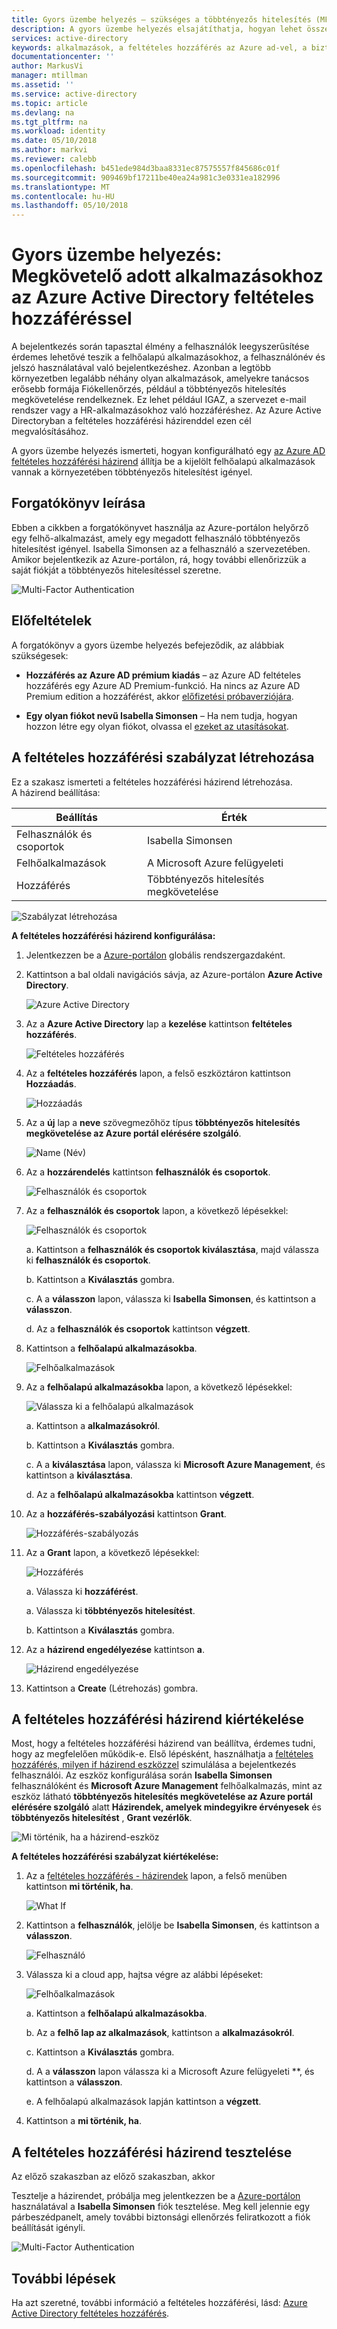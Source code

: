 ```yaml
---
title: Gyors üzembe helyezés – szükséges a többtényezős hitelesítés (MFA) Azure Active Directory feltételes hozzáféréssel rendelkező adott alkalmazásokhoz |} Microsoft Docs
description: A gyors üzembe helyezés elsajátíthatja, hogyan lehet összekötését a hitelesítési követelményeknek, Azure Active Directory (Azure AD) a feltételes hozzáférés használatának használt felhőalkalmazás-típusra.
services: active-directory
keywords: alkalmazások, a feltételes hozzáférés az Azure ad-vel, a biztonságos hozzáférés a vállalati erőforrásokhoz, a feltételes hozzáférési házirendekkel a feltételes hozzáférés
documentationcenter: ''
author: MarkusVi
manager: mtillman
ms.assetid: ''
ms.service: active-directory
ms.topic: article
ms.devlang: na
ms.tgt_pltfrm: na
ms.workload: identity
ms.date: 05/10/2018
ms.author: markvi
ms.reviewer: calebb
ms.openlocfilehash: b451ede984d3baa8331ec87575557f845686c01f
ms.sourcegitcommit: 909469bf17211be40ea24a981c3e0331ea182996
ms.translationtype: MT
ms.contentlocale: hu-HU
ms.lasthandoff: 05/10/2018
---
```

# <a name="quickstart-require-mfa-for-specific-apps-with-azure-active-directory-conditional-access"></a>Gyors üzembe helyezés: Megkövetelő adott alkalmazásokhoz az Azure Active Directory feltételes hozzáféréssel 

A bejelentkezés során tapasztal élmény a felhasználók leegyszerűsítése érdemes lehetővé teszik a felhőalapú alkalmazásokhoz, a felhasználónév és jelszó használatával való bejelentkezéshez. Azonban a legtöbb környezetben legalább néhány olyan alkalmazások, amelyekre tanácsos erősebb formája Fiókellenőrzés, például a többtényezős hitelesítés megkövetelése rendelkeznek. Ez lehet például IGAZ, a szervezet e-mail rendszer vagy a HR-alkalmazásokhoz való hozzáféréshez. Az Azure Active Directoryban a feltételes hozzáférési házirenddel ezen cél megvalósításához.    

A gyors üzembe helyezés ismerteti, hogyan konfigurálható egy [az Azure AD feltételes hozzáférési házirend](active-directory-conditional-access-azure-portal.md) állítja be a kijelölt felhőalapú alkalmazások vannak a környezetében többtényezős hitelesítést igényel.


## <a name="scenario-description"></a>Forgatókönyv leírása

Ebben a cikkben a forgatókönyvet használja az Azure-portálon helyőrző egy felhő-alkalmazást, amely egy megadott felhasználó többtényezős hitelesítést igényel. Isabella Simonsen az a felhasználó a szervezetében. Amikor bejelentkezik az Azure-portálon, rá, hogy további ellenőrizzük a saját fiókját a többtényezős hitelesítéssel szeretne.

![Multi-Factor Authentication](./media/active-directory-conditional-access-app-based-mfa/22.png)



## <a name="prerequisites"></a>Előfeltételek 

A forgatókönyv a gyors üzembe helyezés befejeződik, az alábbiak szükségesek:

- **Hozzáférés az Azure AD prémium kiadás** – az Azure AD feltételes hozzáférés egy Azure AD Premium-funkció. Ha nincs az Azure AD Premium edition a hozzáférést, akkor [előfizetési próbaverziójára](https://azure.microsoft.com/trial/get-started-active-directory/).

- **Egy olyan fiókot nevű Isabella Simonsen** – Ha nem tudja, hogyan hozzon létre egy olyan fiókot, olvassa el [ezeket az utasításokat](https://docs.microsoft.com/azure/active-directory/add-users-azure-active-directory).



## <a name="create-your-conditional-access-policy"></a>A feltételes hozzáférési szabályzat létrehozása 

Ez a szakasz ismerteti a feltételes hozzáférési házirend létrehozása.  
A házirend beállítása:

|Beállítás |Érték|
|---     | --- |
|Felhasználók és csoportok | Isabella Simonsen |
|Felhőalkalmazások | A Microsoft Azure felügyeleti |
|Hozzáférés | Többtényezős hitelesítés megkövetelése |
 

![Szabályzat létrehozása](./media/active-directory-conditional-access-app-based-mfa/21.png)




**A feltételes hozzáférési házirend konfigurálása:**

1. Jelentkezzen be a [Azure-portálon](https://portal.azure.com) globális rendszergazdaként.

2. Kattintson a bal oldali navigációs sávja, az Azure-portálon **Azure Active Directory**. 

    ![Azure Active Directory](./media/active-directory-conditional-access-app-based-mfa/02.png)

3. Az a **Azure Active Directory** lap a **kezelése** kattintson **feltételes hozzáférés**.

    ![Feltételes hozzáférés](./media/active-directory-conditional-access-app-based-mfa/03.png)
 
4. Az a **feltételes hozzáférés** lapon, a felső eszköztáron kattintson **Hozzáadás**.

    ![Hozzáadás](./media/active-directory-conditional-access-app-based-mfa/04.png)

5. Az a **új** lap a **neve** szövegmezőhöz típus **többtényezős hitelesítés megkövetelése az Azure portál elérésére szolgáló**.

    ![Name (Név)](./media/active-directory-conditional-access-app-based-mfa/05.png)

6. Az a **hozzárendelés** kattintson **felhasználók és csoportok**.

    ![Felhasználók és csoportok](./media/active-directory-conditional-access-app-based-mfa/06.png)

7. Az a **felhasználók és csoportok** lapon, a következő lépésekkel:

    ![Felhasználók és csoportok](./media/active-directory-conditional-access-app-based-mfa/24.png)

    a. Kattintson a **felhasználók és csoportok kiválasztása**, majd válassza ki **felhasználók és csoportok**.

    b. Kattintson a **Kiválasztás** gombra.

    c. A a **válasszon** lapon, válassza ki **Isabella Simonsen**, és kattintson a **válasszon**.

    d. Az a **felhasználók és csoportok** kattintson **végzett**.

8. Kattintson a **felhőalapú alkalmazásokba**.

    ![Felhőalkalmazások](./media/active-directory-conditional-access-app-based-mfa/08.png)

9. Az a **felhőalapú alkalmazásokba** lapon, a következő lépésekkel:

    ![Válassza ki a felhőalapú alkalmazások](./media/active-directory-conditional-access-app-based-mfa/26.png)

    a. Kattintson a **alkalmazásokról**.

    b. Kattintson a **Kiválasztás** gombra.

    c. A a **kiválasztása** lapon, válassza ki **Microsoft Azure Management**, és kattintson a **kiválasztása**.

    d. Az a **felhőalapú alkalmazásokba** kattintson **végzett**.


10. Az a **hozzáférés-szabályozási** kattintson **Grant**.

    ![Hozzáférés-szabályozás](./media/active-directory-conditional-access-app-based-mfa/10.png)

11. Az a **Grant** lapon, a következő lépésekkel:

    ![Hozzáférés](./media/active-directory-conditional-access-app-based-mfa/11.png)

    a. Válassza ki **hozzáférést**.

    a. Válassza ki **többtényezős hitelesítést**.

    b. Kattintson a **Kiválasztás** gombra.

12. Az a **házirend engedélyezése** kattintson **a**.

    ![Házirend engedélyezése](./media/active-directory-conditional-access-app-based-mfa/18.png)

13. Kattintson a **Create** (Létrehozás) gombra.


## <a name="evaluate-your-conditional-access-policy"></a>A feltételes hozzáférési házirend kiértékelése

Most, hogy a feltételes hozzáférési házirend van beállítva, érdemes tudni, hogy az megfelelően működik-e. Első lépésként, használhatja a [feltételes hozzáférés, milyen if házirend eszközzel](active-directory-conditional-access-whatif.md) szimulálása a bejelentkezés felhasználói. Az eszköz konfigurálása során **Isabella Simonsen** felhasználóként és **Microsoft Azure Management** felhőalkalmazás, mint az eszköz látható **többtényezős hitelesítés megkövetelése az Azure portál elérésére szolgáló** alatt **Házirendek, amelyek mindegyikre érvényesek** és **többtényezős hitelesítést** , **Grant vezérlők**.

![Mi történik, ha a házirend-eszköz](./media/active-directory-conditional-access-app-based-mfa/23.png)



**A feltételes hozzáférési szabályzat kiértékelése:**

1. Az a [feltételes hozzáférés - házirendek](https://portal.azure.com/#blade/Microsoft_AAD_IAM/ConditionalAccessBlade/Policies) lapon, a felső menüben kattintson **mi történik, ha**.  
 
    ![What If](./media/active-directory-conditional-access-app-based-mfa/14.png)

2. Kattintson a **felhasználók**, jelölje be **Isabella Simonsen**, és kattintson a **válasszon**.

    ![Felhasználó](./media/active-directory-conditional-access-app-based-mfa/15.png)

2. Válassza ki a cloud app, hajtsa végre az alábbi lépéseket:

    ![Felhőalkalmazások](./media/active-directory-conditional-access-app-based-mfa/16.png)

    a. Kattintson a **felhőalapú alkalmazásokba**.

    b. Az a **felhő lap az alkalmazások**, kattintson a **alkalmazásokról**.

    c. Kattintson a **Kiválasztás** gombra.

    d. A a **válasszon** lapon válassza ki a Microsoft Azure felügyeleti **, és kattintson a **válasszon**.

    e. A felhőalapú alkalmazások lapján kattintson a **végzett**.

3. Kattintson a **mi történik, ha**.


## <a name="test-your-conditional-access-policy"></a>A feltételes hozzáférési házirend tesztelése

Az előző szakaszban az előző szakaszban, akkor 

Tesztelje a házirendet, próbálja meg jelentkezzen be a [Azure-portálon](https://portal.azure.com) használatával a **Isabella Simonsen** fiók tesztelése. Meg kell jelennie egy párbeszédpanelt, amely további biztonsági ellenőrzés feliratkozott a fiók beállítását igényli.

![Multi-Factor Authentication](./media/active-directory-conditional-access-app-based-mfa/22.png)


## <a name="next-steps"></a>További lépések

Ha azt szeretné, további információ a feltételes hozzáférési, lásd: [Azure Active Directory feltételes hozzáférés](active-directory-conditional-access-azure-portal.md).

